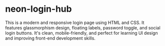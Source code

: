 # neon-login-hub
This is a modern and responsive login page using HTML and CSS. It features glassmorphism design, floating labels, password toggle, and social login buttons. It's clean, mobile-friendly, and perfect for learning UI design and improving front-end development skills.
